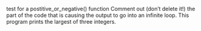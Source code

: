test for a postitive_or_negative() function
Comment out (don’t delete it!) the part of the code that is causing the output to go into an infinite loop.
This program prints the largest of three integers.
